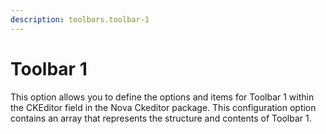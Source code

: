 ```yaml
---
description: toolbars.toolbar-1
---
```


# Toolbar 1

This option allows you to define the options and items for Toolbar 1 within the CKEditor field in the Nova Ckeditor package. This configuration option contains an array that represents the structure and contents of Toolbar 1.

